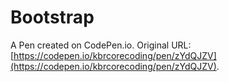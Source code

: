 # Bootstrap

A Pen created on CodePen.io. Original URL: [https://codepen.io/kbrcorecoding/pen/zYdQJZV](https://codepen.io/kbrcorecoding/pen/zYdQJZV).

